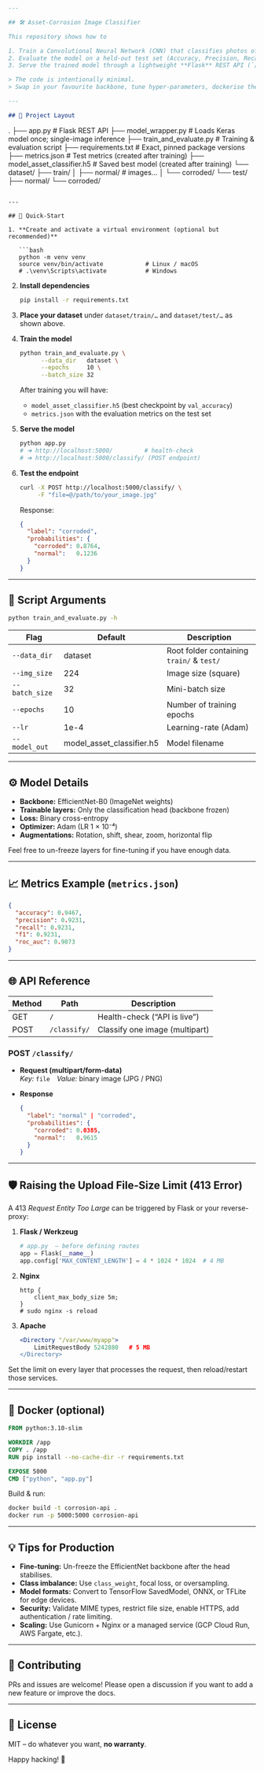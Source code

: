 ```markdown
---

## 🛠️ Asset-Corrosion Image Classifier

This repository shows how to

1. Train a Convolutional Neural Network (CNN) that classifies photos of an asset into **normal** or **corroded**  
2. Evaluate the model on a held-out test set (Accuracy, Precision, Recall, F1, ROC-AUC)  
3. Serve the trained model through a lightweight **Flask** REST API (`/classify/`)  

> The code is intentionally minimal.  
> Swap in your favourite backbone, tune hyper-parameters, dockerise the API—everything still works.

---

## 📂 Project Layout

```
.
├── app.py                  # Flask REST API
├── model_wrapper.py        # Loads Keras model once; single-image inference
├── train_and_evaluate.py   # Training & evaluation script
├── requirements.txt        # Exact, pinned package versions
├── metrics.json            # Test metrics (created after training)
├── model_asset_classifier.h5 # Saved best model (created after training)
└── dataset/
    ├── train/
    │   ├── normal/      # images…
    │   └── corroded/
    └── test/
        ├── normal/
        └── corroded/
```

---

## 🚀 Quick-Start

1. **Create and activate a virtual environment (optional but recommended)**

   ```bash
   python -m venv venv
   source venv/bin/activate            # Linux / macOS
   # .\venv\Scripts\activate           # Windows
   ```

2. **Install dependencies**

   ```bash
   pip install -r requirements.txt
   ```

3. **Place your dataset** under `dataset/train/…` and `dataset/test/…` as shown above.

4. **Train the model**

   ```bash
   python train_and_evaluate.py \
         --data_dir   dataset \
         --epochs     10 \
         --batch_size 32
   ```

   After training you will have:

   * `model_asset_classifier.h5` (best checkpoint by `val_accuracy`)  
   * `metrics.json` with the evaluation metrics on the test set

5. **Serve the model**

   ```bash
   python app.py
   # ➜ http://localhost:5000/         # health-check
   # ➜ http://localhost:5000/classify/ (POST endpoint)
   ```

6. **Test the endpoint**

   ```bash
   curl -X POST http://localhost:5000/classify/ \
        -F "file=@/path/to/your_image.jpg"
   ```

   Response:

   ```json
   {
     "label": "corroded",
     "probabilities": {
       "corroded": 0.8764,
       "normal":   0.1236
     }
   }
   ```

---

## 📝 Script Arguments

```bash
python train_and_evaluate.py -h
```

| Flag             | Default | Description                                  |
|------------------|---------|----------------------------------------------|
| `--data_dir`     | dataset | Root folder containing `train/` & `test/`    |
| `--img_size`     | 224     | Image size (square)                          |
| `--batch_size`   | 32      | Mini-batch size                              |
| `--epochs`       | 10      | Number of training epochs                    |
| `--lr`           | 1e-4    | Learning-rate (Adam)                         |
| `--model_out`    | model_asset_classifier.h5 | Model filename            |

---

## ⚙️ Model Details

* **Backbone:** EfficientNet-B0 (ImageNet weights)  
* **Trainable layers:** Only the classification head (backbone frozen)  
* **Loss:** Binary cross-entropy  
* **Optimizer:** Adam (LR 1 × 10⁻⁴)  
* **Augmentations:** Rotation, shift, shear, zoom, horizontal flip  

Feel free to un-freeze layers for fine-tuning if you have enough data.

---

## 📈 Metrics Example (`metrics.json`)

```json
{
  "accuracy": 0.9467,
  "precision": 0.9231,
  "recall": 0.9231,
  "f1": 0.9231,
  "roc_auc": 0.9873
}
```

---

## 🌐 API Reference

| Method | Path          | Description                     |
|--------|---------------|---------------------------------|
| GET    | `/`           | Health-check (“API is live”)    |
| POST   | `/classify/`  | Classify one image (multipart)  |

### POST `/classify/`

* **Request (multipart/form-data)**  
  *Key:* `file` *Value:* binary image (JPG / PNG)

* **Response**

  ```json
  {
    "label": "normal" | "corroded",
    "probabilities": {
      "corroded": 0.0385,
      "normal":   0.9615
    }
  }
  ```

---

## 🛡️ Raising the Upload File-Size Limit (413 Error)

A 413 *Request Entity Too Large* can be triggered by Flask or your reverse-proxy:

1. **Flask / Werkzeug**

   ```python
   # app.py  – before defining routes
   app = Flask(__name__)
   app.config['MAX_CONTENT_LENGTH'] = 4 * 1024 * 1024  # 4 MB
   ```

2. **Nginx**

   ```nginx
   http {
       client_max_body_size 5m;
   }
   # sudo nginx -s reload
   ```

3. **Apache**

   ```apache
   <Directory "/var/www/myapp">
       LimitRequestBody 5242880   # 5 MB
   </Directory>
   ```

Set the limit on every layer that processes the request, then reload/restart those services.

---

## 🐳 Docker (optional)

```Dockerfile
FROM python:3.10-slim

WORKDIR /app
COPY . /app
RUN pip install --no-cache-dir -r requirements.txt

EXPOSE 5000
CMD ["python", "app.py"]
```

Build & run:

```bash
docker build -t corrosion-api .
docker run -p 5000:5000 corrosion-api
```

---

## 💡 Tips for Production

* **Fine-tuning:** Un-freeze the EfficientNet backbone after the head stabilises.  
* **Class imbalance:** Use `class_weight`, focal loss, or oversampling.  
* **Model formats:** Convert to TensorFlow SavedModel, ONNX, or TFLite for edge devices.  
* **Security:** Validate MIME types, restrict file size, enable HTTPS, add authentication / rate limiting.  
* **Scaling:** Use Gunicorn + Nginx or a managed service (GCP Cloud Run, AWS Fargate, etc.).

---

## 🤝 Contributing

PRs and issues are welcome! Please open a discussion if you want to add a new feature or improve the docs.

---

## 📜 License

MIT – do whatever you want, **no warranty**.

Happy hacking! 🚀